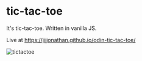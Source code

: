 # tic-tac-toe

It's tic-tac-toe. Written in vanilla JS.

Live at https://jjjjonathan.github.io/odin-tic-tac-toe/

![tictactoe](https://user-images.githubusercontent.com/76662370/140469927-e938402e-c53c-4ed4-bfde-80a69eb53c01.gif)
